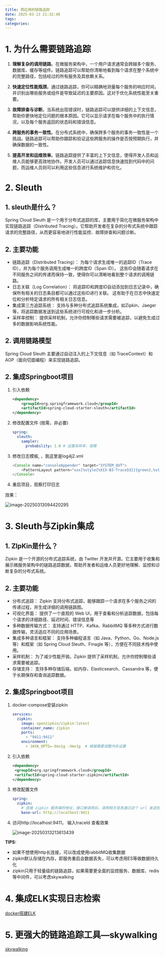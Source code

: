 ```yaml
---
title: 跨应用的链路追踪
date: 2025-03-13 21:32:40
tags:
categories: 
---
```


# 1. 为什么需要链路追踪

1. **理解复杂的调用链路**。在微服务架构中，一个用户请求通常会跨越多个服务、数据库、缓存等组件。链路追踪可以帮助你清晰地看到每个请求在整个系统中的完整路径，包括经过的所有服务及其依赖关系。

2. **快速定位性能瓶颈**。通过链路追踪，你可以精确地测量每个服务的响应时间，并识别出哪些服务或组件是导致延迟的主要原因。这对于优化系统性能至关重要。
3. **故障排查与诊断**。当系统出现错误时，链路追踪可以提供详细的上下文信息，帮助你更快地定位问题的根本原因。它可以显示请求在每个服务中的执行情况，以及每个服务返回的状态码和错误信息。

4. **跨服务的事务一致性**。在分布式系统中，确保跨多个服务的事务一致性是一个挑战。链路追踪可以帮助你跟踪和验证这些跨服务的操作是否按预期执行，并确保数据的一致性。

5. **提高开发和运维效率**。链路追踪提供了丰富的上下文信息，使得开发人员和运维人员能够更高效地协作。开发人员可以通过追踪信息快速找到代码中的问题，而运维人员则可以利用这些信息进行系统维护和优化。

# 2. Sleuth

## 1. sleuth是什么？

Spring Cloud Sleuth 是一个用于分布式追踪的库，主要用于简化在微服务架构中实现链路追踪（Distributed Tracing）。它帮助开发者在复杂的分布式系统中跟踪请求的完整路径，从而更容易地进行性能监控、故障排查和问题诊断。

## 2. 主要功能

- 链路追踪（Distributed Tracing）：
  为每个请求生成唯一的追踪ID（Trace ID），并为每个服务调用生成唯一的跨度ID（Span ID）。
  这些ID会随着请求在不同服务之间的传递而保持一致，使得你可以清晰地看到整个请求的调用链路。
- 日志关联（Log Correlation）：
  将追踪ID和跨度ID自动添加到日志记录中，确保所有相关的日志条目都可以通过这些ID进行关联。
  这有助于在日志中快速定位和分析特定请求的所有相关日志信息。
- 集成第三方追踪系统：
  支持与多种分布式追踪系统集成，如Zipkin、Jaeger等，将追踪数据发送到这些系统进行可视化和进一步分析。
- 采样率控制：
  提供采样机制，允许你控制哪些请求需要被追踪，以避免生成过多的数据影响系统性能。

## 2.  调用链路模型

Spring Cloud Sleuth 主要通过自动注入的上下文信息（如 TraceContext）和 AOP（面向切面编程）来实现链路追踪。

## 2. 集成Springboot项目

1. 引入依赖

   ```xml
   <dependency>
       <groupId>org.springframework.cloud</groupId>
       <artifactId>spring-cloud-starter-sleuth</artifactId>
   </dependency>
   ```

   

2. 修改配置文件 (按需，非必要)

   ```yml
   spring:
     sleuth:
       sampler:
         probability: 1.0 # 设置采样率，按需
   ```

3. 修改日志模板, ，我这里是log4j2.xml

   ```java
   <Console name="consoleAppender" target="SYSTEM_OUT">
       <PatternLayout pattern="xxx[%style{%X{X-B3-TraceId}}{green},%style{%X{X-B3-SpanId}}{yellow},%X{X-B3-ParentSpanId}] xxx"/>
   </Console>
   ```

4. 重启项目，观察打印日志

效果：

![image-20250313094420295](https://panyuro.oss-cn-beijing.aliyuncs.com/image-20250313094420295.png)



# 3. Sleuth与Zipkin集成

## 1. ZIpKin是什么？

Zipkin 是一个开源的分布式追踪系统，由 Twitter 开发并开源。它主要用于收集和展示微服务架构中的链路追踪数据，帮助开发者和运维人员更好地理解、监控和诊断复杂的分布式系统。

## 2. 主要功能

- 分布式追踪：
  Zipkin 支持分布式追踪，能够跟踪一个请求在多个服务之间的传递过程，并生成详细的调用链路图。
- 可视化界面：
  提供了一个直观的 Web UI，用于查看和分析追踪数据，包括每个请求的详细路径、延迟时间、错误信息等
- 多种数据传输方式：
  支持通过 HTTP、Kafka、RabbitMQ 等多种方式进行数据传输，灵活适应不同的应用场景。
- 集成多种语言和框架：
  支持多种编程语言（如 Java、Python、Go、Node.js 等）和框架（如 Spring Cloud Sleuth、Finagle 等），方便在不同技术栈中使用。
- 采样机制：
  为了减少性能开销，Zipkin 提供了采样机制，允许你控制哪些请求需要被追踪。
- 存储支持：
  支持多种存储后端，如内存、Elasticsearch、Cassandra 等，便于长期保存和查询追踪数据。

## 2. 集成Springboot项目

1. docker-compose安装zipkin

   ```yml
   services:
     zipkin:
       image: openzipkin/zipkin:latest
       container_name: zipkin
       ports:
         - "9411:9411"
       environment:
         - JAVA_OPTS=-Xms1g -Xmx1g  # 根据需要调整内存设置
   ```

2. 引入依赖

   ```xml
   <dependency>
   	<groupId>org.springframework.cloud</groupId>
   	<artifactId>spring-cloud-starter-zipkin</artifactId>
   </dependency>
   ```

   

3. 修改配置文件

   ```yml
   spring:
     zipkin:
       # 连接 zipkin 服务端的地址，接口被调用后，调用相关信息通过这个 url 发送到 zipkin 服务端
       base-url: http://localhost:9411
   ```

4. 访问http://localhost:9411， 输入traceId 查看效果

   ![image-20250313213613439](https://panyuro.oss-cn-beijing.aliyuncs.com/image-20250313213613439.png)

**TIPS:** 

- 如果不想使用http长连接，可以改成使用rabbitMQ收集数据
- zipkin默认存储在内存，即服务重启会数据丢失，可以考虑用ES等做数据持久化
- zipkin只用于轻量级的链路追踪，如果需要更全面的监控服务、数据库、redis等中间件，可以考虑skywalking

# 4. 集成ELK实现日志检索

[docker搭建ELK](https://pyr9.github.io/docker%E6%90%AD%E5%BB%BAELK/)

# 5. 更强大的链路追踪工具—skywalking

[skywalking](https://pyr9.github.io/Skywalking%E7%9B%91%E6%8E%A7/)

